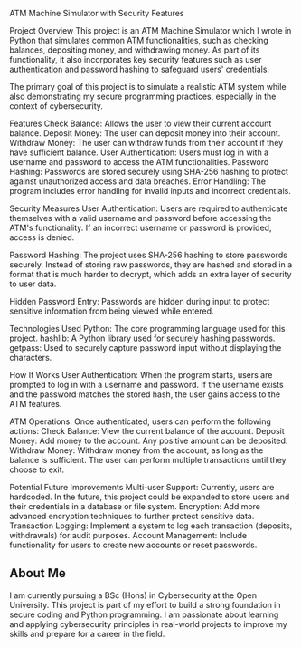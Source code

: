 ATM Machine Simulator with Security Features

Project Overview
This project is an ATM Machine Simulator  which I wrote in Python that simulates common ATM functionalities, such as checking balances, depositing money, and withdrawing money. As part of its functionality, it also incorporates key security features such as user authentication and password hashing to safeguard users' credentials.

The primary goal of this project is to simulate a realistic ATM system while also demonstrating my secure programming practices, especially in the context of cybersecurity.

Features
Check Balance: Allows the user to view their current account balance.
Deposit Money: The user can deposit money into their account.
Withdraw Money: The user can withdraw funds from their account if they have sufficient balance.
User Authentication: Users must log in with a username and password to access the ATM functionalities.
Password Hashing: Passwords are stored securely using SHA-256 hashing to protect against unauthorized access and data breaches.
Error Handling: The program includes error handling for invalid inputs and incorrect credentials.

Security Measures
User Authentication: Users are required to authenticate themselves with a valid username and password before accessing the ATM's functionality.
If an incorrect username or password is provided, access is denied.

Password Hashing:
The project uses SHA-256 hashing to store passwords securely. Instead of storing raw passwords, they are hashed and stored in a format that is much harder to decrypt, which adds an extra layer of security to user data.

Hidden Password Entry:
Passwords are hidden during input to protect sensitive information from being viewed while entered.

Technologies Used
Python: The core programming language used for this project.
hashlib: A Python library used for securely hashing passwords.
getpass: Used to securely capture password input without displaying the characters.

How It Works
User Authentication: When the program starts, users are prompted to log in with a username and password.
If the username exists and the password matches the stored hash, the user gains access to the ATM features.

ATM Operations: Once authenticated, users can perform the following actions:
Check Balance: View the current balance of the account.
Deposit Money: Add money to the account. Any positive amount can be deposited.
Withdraw Money: Withdraw money from the account, as long as the balance is sufficient.
The user can perform multiple transactions until they choose to exit.

Potential Future Improvements
Multi-user Support: Currently, users are hardcoded. In the future, this project could be expanded to store users and their credentials in a database or file system.
Encryption: Add more advanced encryption techniques to further protect sensitive data.
Transaction Logging: Implement a system to log each transaction (deposits, withdrawals) for audit purposes.
Account Management: Include functionality for users to create new accounts or reset passwords.

## About Me
I am currently pursuing a BSc (Hons) in Cybersecurity at the Open University. This project is part of my effort to build a strong foundation in secure coding and Python programming. I am passionate about learning and applying cybersecurity principles in real-world projects to improve my skills and prepare for a career in the field.
